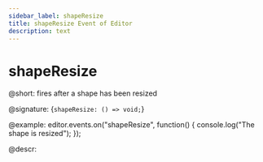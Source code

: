 ```yaml
---
sidebar_label: shapeResize
title: shapeResize Event of Editor
description: text
---
```


# shapeResize

@short: fires after a shape has been resized

@signature: {`shapeResize: () => void;`}

@example:
editor.events.on("shapeResize", function() {
    console.log("The shape is resized");
});

@descr:
